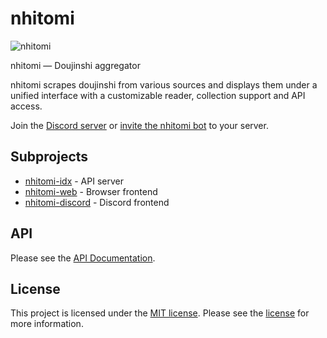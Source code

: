 # nhitomi

![nhitomi](https://github.com/chiyadev/nhitomi/raw/master/nhitomi.png)

nhitomi — Doujinshi aggregator

nhitomi scrapes doujinshi from various sources and displays them under a unified interface with a customizable reader, collection support and API access.

Join the [Discord server](https://discord.gg/JFNga7q) or [invite the nhitomi bot](https://discordapp.com/oauth2/authorize?client_id=515386276543725568&scope=bot&permissions=347200) to your server.

## Subprojects

- [nhitomi-idx](nhitomi-idx) - API server
- [nhitomi-web](nhitomi-web) - Browser frontend
- [nhitomi-discord](nhitomi-discord) - Discord frontend

## API

Please see the [API Documentation](https://nhitomi.chiya.dev/api/v1).

## License

This project is licensed under the [MIT license](https://opensource.org/licenses/MIT). Please see the [license](LICENSE) for more information.
